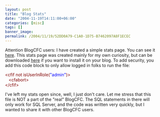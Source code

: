 ```yaml
---
layout: post
title: "Blog Stats"
date: "2004-11-19T14:11:00+06:00"
categories: [misc]
tags: []
banner_image: 
permalink: /2004/11/19/52DD0A79-C1A0-1D75-B7462097A8F1ECEC
---
```


Attention BlogCFC users: I have created a simple stats page. You can see it <a href="stats.cfm">here</a>. This stats page was created mainly for my own curiosity, but can be downloaded <a href="stats.zip">here</a> if you want to install it on your blog. To add security, you add this code block to only allow logged in folks to run the file:

<div class="code"><FONT COLOR=MAROON>&lt;cfif not isUserInRole(<FONT COLOR=BLUE>"admin"</FONT>)&gt;</FONT><br>
&nbsp;&nbsp;&nbsp;<FONT COLOR=MAROON>&lt;cfabort&gt;</FONT><br>
<FONT COLOR=MAROON>&lt;/cfif&gt;</FONT></div>

I've left my stats open since, well, I just don't care. Let me stress that this file is NOT a part of the "real" BlogCFC. The SQL statements in there will only work for SQL Server, and the code was written very quickly, but I wanted to share it with other BlogCFC users.